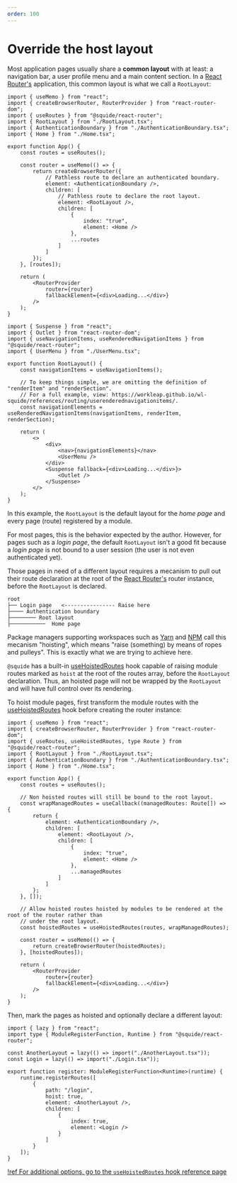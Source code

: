 ```yaml
---
order: 100
---
```


# Override the host layout

Most application pages usually share a **common layout** with at least: a navigation bar, a user profile menu and a main content section. In a [React Router's](https://reactrouter.com/en/main) application, this common layout is what we call a `RootLayout`:

```tsx !#12,17,23,27 App.tsx
import { useMemo } from "react";
import { createBrowserRouter, RouterProvider } from "react-router-dom";
import { useRoutes } from "@squide/react-router";
import { RootLayout } from "./RootLayout.tsx";
import { AuthenticationBoundary } from "./AuthenticationBoundary.tsx";
import { Home } from "./Home.tsx";

export function App() {
    const routes = useRoutes();

    const router = useMemo(() => {
        return createBrowserRouter({
            // Pathless route to declare an authenticated boundary.
            element: <AuthenticationBoundary />,
            children: [
                // Pathless route to declare the root layout.
                element: <RootLayout />,
                children: [
                    {
                        index: "true",
                        element: <Home />
                    },
                    ...routes
                ]
            ]
        });
    }, [routes]);

    return (
        <RouterProvider
            router={router}
            fallbackElement={<div>Loading...</div>}
        />
    );
}
```

```tsx RootLayout.tsx
import { Suspense } from "react";
import { Outlet } from "react-router-dom";
import { useNavigationItems, useRenderedNavigationItems } from "@squide/react-router";
import { UserMenu } from "./UserMenu.tsx";

export function RootLayout() {
    const navigationItems = useNavigationItems();

    // To keep things simple, we are omitting the definition of "renderItem" and "renderSection".
    // For a full example, view: https://workleap.github.io/wl-squide/references/routing/userenderednavigationitems/.
    const navigationElements = useRenderedNavigationItems(navigationItems, renderItem, renderSection);

    return (
        <>
            <div>
                <nav>{navigationElements}</nav>
                <UserMenu />
            </div>
            <Suspense fallback={<div>Loading...</div>}>
                <Outlet />
            </Suspense>
        </>
    );
}
```

In this example, the `RootLayout` is the default layout for the *home page* and every page (route) registered by a module.

For most pages, this is the behavior expected by the author. However, for pages such as a *login page*, the default `RootLayout` isn't a good fit because a *login page* is not bound to a user session (the user is not even authenticated yet).

Those pages in need of a different layout requires a mecanism to pull out their route declaration at the root of the [React Router's](https://reactrouter.com/en/main) router instance, before the `RootLayout` is declared.

``` !#2
root
├── Login page   <---------------- Raise here
├──── Authentication boundary
├──────── Root layout
├───────────  Home page
```

Package managers supporting workspaces such as [Yarn](https://classic.yarnpkg.com/) and [NPM](https://docs.npmjs.com/cli) call this mecanism "hoisting", which means "raise (something) by means of ropes and pulleys". This is exactly what we are trying to achieve here.

`@squide` has a built-in [useHoistedRoutes](/references/routing/useHoistedRoutes.md) hook capable of raising module routes marked as `hoist` at the root of the routes array, before the `RootLayout` declaration. Thus, an hoisted page will not be wrapped by the `RootLayout` and will have full control over its rendering.

To hoist module pages, first transform the module routes with the [useHoistedRoutes](/references/routing/useHoistedRoutes.md) hook before creating the router instance:

```tsx !#12-26,30,34 App.tsx
import { useMemo } from "react";
import { createBrowserRouter, RouterProvider } from "react-router-dom";
import { useRoutes, useHoistedRoutes, type Route } from "@squide/react-router";
import { RootLayout } from "./RootLayout.tsx";
import { AuthenticationBoundary } from "./AuthenticationBoundary.tsx";
import { Home } from "./Home.tsx";

export function App() {
    const routes = useRoutes();

    // Non hoisted routes will still be bound to the root layout.
    const wrapManagedRoutes = useCallback((managedRoutes: Route[]) => {
        return {
            element: <AuthenticationBoundary />,
            children: [
                element: <RootLayout />,
                children: [
                    {
                        index: "true",
                        element: <Home />
                    },
                    ...managedRoutes
                ]
            ]
        };
    }, []);

    // Allow hoisted routes hoisted by modules to be rendered at the root of the router rather than 
    // under the root layout.
    const hoistedRoutes = useHoistedRoutes(routes, wrapManagedRoutes);

    const router = useMemo(() => {
        return createBrowserRouter(hoistedRoutes);
    }, [hoistedRoutes]);

    return (
        <RouterProvider
            router={router}
            fallbackElement={<div>Loading...</div>}
        />
    );
}
```

Then, mark the pages as hoisted and optionally declare a different layout:

```tsx !#11-12 local-module/src/register.tsx
import { lazy } from "react";
import type { ModuleRegisterFunction, Runtime } from "@squide/react-router";

const AnotherLayout = lazy(() => import("./AnotherLayout.tsx"));
const Login = lazy(() => import("./Login.tsx"));

export function register: ModuleRegisterFunction<Runtime>(runtime) {
    runtime.registerRoutes([
        {
            path: "/login",
            hoist: true,
            element: <AnotherLayout />,
            children: [
                {
                    index: true,
                    element: <Login />
                }
            ]
        }
    ]);
}
```

[!ref For additional options, go to the `useHoistedRoutes` hook reference page](/references/routing/useHoistedRoutes.md)


